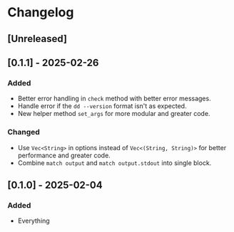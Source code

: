 # Changelog
## [Unreleased]

## [0.1.1] - 2025-02-26
### Added
- Better error handling in `check` method with better error messages.
- Handle error if the `dd --version` format isn't as expected.
- New helper method `set_args` for more modular and greater code.

### Changed
- Use `Vec<String>` in options instead of `Vec<(String, String)>` for better performance and greater code.
- Combine `match output` and `match output.stdout` into single block.

## [0.1.0] - 2025-02-04

### Added
- Everything
